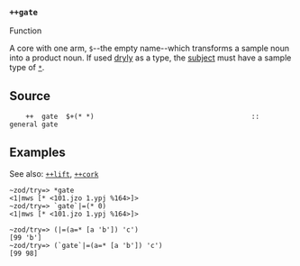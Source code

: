 ### `++gate`

Function

A core with one arm, `$`--the empty name--which transforms a sample noun into a product
noun. If used [dryly]() as a type, the [subject]() must have a sample type of [`*`]().


Source
------

        ++  gate  $+(* *)                                       ::  general gate

Examples
--------

See also: [`++lift`](), [`++cork`]()

    ~zod/try=> *gate
    <1|mws [* <101.jzo 1.ypj %164>]>
    ~zod/try=> `gate`|=(* 0)
    <1|mws [* <101.jzo 1.ypj %164>]>

    ~zod/try=> (|=(a=* [a 'b']) 'c')
    [99 'b']
    ~zod/try=> (`gate`|=(a=* [a 'b']) 'c')
    [99 98]


